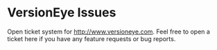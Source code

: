VersionEye Issues
=================

Open ticket system for http://www.versioneye.com. 
Feel free to open a ticket here if you have any feature requests or bug reports.
